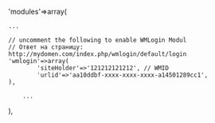 'modules'=>array(

	...
			
	// uncomment the following to enable WMLogin Modul
	// Ответ на страницу: http://mydomen.com/index.php/wmlogin/default/login
	'wmlogin'=>array(
			'siteHolder'=>'121212121212', // WMID
			'urlid'=>'aa10ddbf-xxxx-xxxx-xxxx-a14501289cc1',
	),

        ...
),
